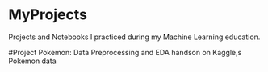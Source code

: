 # MyProjects
Projects and Notebooks I practiced during my Machine Learning education.


#Project Pokemon:
Data Preprocessing and EDA handson on Kaggle,s Pokemon data
